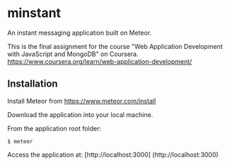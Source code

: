 # minstant
An instant messaging application built on Meteor.

This is the final assignment for the course "Web Application Development with JavaScript and MongoDB" on Coursera.
https://www.coursera.org/learn/web-application-development/

## Installation
Install Meteor from https://www.meteor.com/install

Download the application into your local machine.

From the application root folder:
``` 
$ meteor
```

Access the application at:
[http://localhost:3000] (http://localhost:3000)
